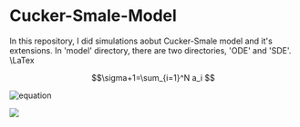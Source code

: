 # Cucker-Smale-Model
In this repository, I did simulations aobut Cucker-Smale model and it's extensions. In 'model' directory, there are two directories, 'ODE' and 'SDE'. \LaTex



```math
\sigma+1=\sum_{i=1}^N a_i

```


![equation](https://latex.codecogs.com/png.latex?\fn_cm&space;\sigma&plus;1&space;=&space;\sum_{i=0}^N&space;\bar{x}^i)


<img src="https://latex.codecogs.com/png.latex?\fn_cm&space;\sigma&plus;1&space;=&space;\sum_{i=0}^N&space;\bar{x}^i">